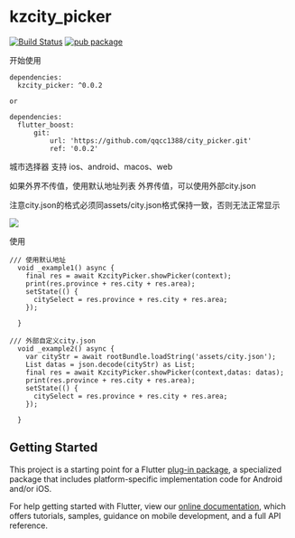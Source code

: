 # kzcity_picker
[![Build Status](https://img.shields.io/badge/build-passing-brightgreen.svg)](https://pub.dev/packages/kzcity_picker) [![pub package](https://img.shields.io/badge/pub-v0.0.2-blue.svg)](https://pub.dev/packages/kzcity_picker)

开始使用
```
dependencies:
  kzcity_picker: ^0.0.2

or

dependencies:
  flutter_boost:
      git:
          url: 'https://github.com/qqcc1388/city_picker.git'
          ref: '0.0.2'
```

城市选择器 支持 ios、android、macos、web

如果外界不传值，使用默认地址列表
外界传值，可以使用外部city.json

注意city.json的格式必须同assets/city.json格式保持一致，否则无法正常显示

![](https://img2020.cnblogs.com/blog/950551/202008/950551-20200807135609976-1943878161.png)

使用
```
/// 使用默认地址
  void _example1() async {
    final res = await KzcityPicker.showPicker(context);
    print(res.province + res.city + res.area);
    setState(() {
      citySelect = res.province + res.city + res.area;
    });

  }

/// 外部自定义city.json
  void _example2() async {
    var cityStr = await rootBundle.loadString('assets/city.json');
    List datas = json.decode(cityStr) as List;
    final res = await KzcityPicker.showPicker(context,datas: datas);
    print(res.province + res.city + res.area);
    setState(() {
      citySelect = res.province + res.city + res.area;
    });

  }
```

## Getting Started

This project is a starting point for a Flutter
[plug-in package](https://flutter.dev/developing-packages/),
a specialized package that includes platform-specific implementation code for
Android and/or iOS.

For help getting started with Flutter, view our
[online documentation](https://flutter.dev/docs), which offers tutorials,
samples, guidance on mobile development, and a full API reference.

